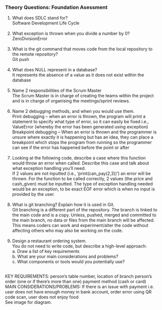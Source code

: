
### Theory Questions: Foundation Asessment

1. What does SDLC stand for? <br>
Software Development Life Cycle <br><br>
2. What exception is thrown when you divide a number by 0?<br>
ZeroDivisionError<br><br>
3. What is the git command that moves code from the local repository to the remote repository? <br>
Git push<br><br>
4. What does NULL represent in a database? <br> 
It represents the absence of a value as it does not exist within the database <br><br>
5. Name 2 responsibilities of the Scrum Master <br>
The Scrum Master is in charge of creating the teams within the project and is in charge of organising the
meetings/sprint reviews. <br><br>
6. Name 2 debugging methods, and when you would use them.<br>
Print debugging – when an error is thrown, the program will print a statement to specify what type of error,
so it can easily be fixed i.e., ValueError (whereby the error has been generated using exception)<br>
Breakpoint debugging – When an error is thrown and the programmer is unsure where exactly it is happening
but has an idea, they can place a breakpoint which stops the program from running so the programmer can see if the
error has happened before the point or after <br><br>
7. Looking at the following code, describe a case where this function 
would throw an error when called. Describe this case and talk about 
what exception handling you’ll need. <br>
If 2 values are not inputted (i.e., ‘print(can_pay(2,3))’) an error will be thrown. For the function to be called
correctly, 2 values (the price and cash_given) must be inputted. The type of exception handling needed would be an
exception, to be exact EOF error which is when no input is provided by the user.<br><br>
8. What is git branching? Explain how it is used in Git.<br>
Git branching is a different part of the repository. 
The branch is linked to the main code and is a copy. Unless, pushed, merged and committed to the main branch,
no data or files from the main branch will be affected. This means coders can work and experiment/alter the code
without affecting others who may also be working on the code. <br><br>
9. Design a restaurant ordering system. <br>
You do not need to write code, but describe a high-level approach: <br>
a.	Draw a list of key requirements<br>
b.	What are your main considerations and problems?<br>
c.	What components or tools would you potentially use? <br>
<br>
KEY REQUIREMENTS: person’s table number, location of branch person’s order (one or if there’s more than one)
payment method (cash or card)
<br>
MAIN CONSIDERATIONS/PROBLEMS: If there is an issue with payment
i.e. user does not have enough money in bank account, order error using QR code scan, user does not enjoy food
<br>
See image for diagram.